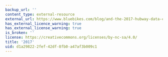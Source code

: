 ```yaml
---
backup_url: ''
content_type: external-resource
external_url: https://www.bluebikes.com/blog/and-the-2017-hubway-data-challenge-winners-are
has_external_licence_warning: true
has_external_license_warning: true
is_broken: ''
license: https://creativecommons.org/licenses/by-nc-sa/4.0/
title: '2017'
uid: d1a29822-2fef-42df-8fb0-a47af3b009c1
---
```

